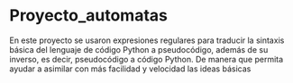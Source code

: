 # Proyecto_automatas
En este proyecto se usaron expresiones regulares para traducir la sintaxis básica del lenguaje de código Python a pseudocódigo, además de su inverso, es decir, pseudocódigo a código Python.
De manera que permita ayudar a asimilar con más facilidad y velocidad las ideas básicas
